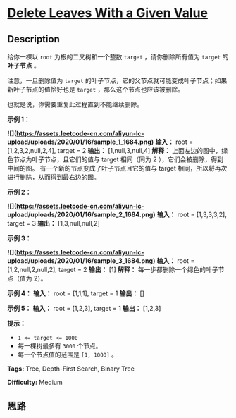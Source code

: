 # [Delete Leaves With a Given Value][title]

## Description

给你一棵以 `root` 为根的二叉树和一个整数 `target` ，请你删除所有值为 `target` 的  **叶子节点** 。

注意，一旦删除值为 `target` 的叶子节点，它的父节点就可能变成叶子节点；如果新叶子节点的值恰好也是 `target` ，那么这个节点也应该被删除。

也就是说，你需要重复此过程直到不能继续删除。



**示例 1：**

**![](https://assets.leetcode-cn.com/aliyun-lc-
upload/uploads/2020/01/16/sample_1_1684.png)**
            **输入：** root = [1,2,3,2,null,2,4], target = 2    **输出：** [1,null,3,null,4]    **解释：** 上面左边的图中，绿色节点为叶子节点，且它们的值与 target 相同（同为 2 ），它们会被删除，得到中间的图。    有一个新的节点变成了叶子节点且它的值与 target 相同，所以将再次进行删除，从而得到最右边的图。    

**示例 2：**

**![](https://assets.leetcode-cn.com/aliyun-lc-
upload/uploads/2020/01/16/sample_2_1684.png)**
            **输入：** root = [1,3,3,3,2], target = 3    **输出：** [1,3,null,null,2]    

**示例 3：**

**![](https://assets.leetcode-cn.com/aliyun-lc-
upload/uploads/2020/01/16/sample_3_1684.png)**
            **输入：** root = [1,2,null,2,null,2], target = 2    **输出：** [1]    **解释：** 每一步都删除一个绿色的叶子节点（值为 2）。

**示例 4：**
            **输入：** root = [1,1,1], target = 1    **输出：** []    

**示例 5：**
            **输入：** root = [1,2,3], target = 1    **输出：** [1,2,3]    



**提示：**

  * `1 <= target <= 1000`
  * 每一棵树最多有 `3000` 个节点。
  * 每一个节点值的范围是 `[1, 1000]` 。


**Tags:** Tree, Depth-First Search, Binary Tree

**Difficulty:** Medium

## 思路

[title]: https://leetcode-cn.com/problems/delete-leaves-with-a-given-value
